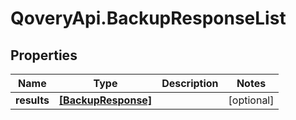 # QoveryApi.BackupResponseList

## Properties

Name | Type | Description | Notes
------------ | ------------- | ------------- | -------------
**results** | [**[BackupResponse]**](BackupResponse.md) |  | [optional] 


